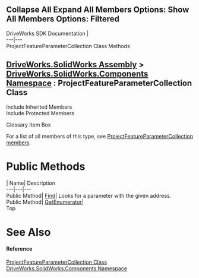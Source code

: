 Collapse All Expand All Members Options: Show All  Members Options: Filtered   
---  
DriveWorks SDK Documentation  |   
---|---  
ProjectFeatureParameterCollection Class Methods   
  
[DriveWorks.SolidWorks Assembly](topic13342.md) > [DriveWorks.SolidWorks.Components Namespace](topic13925.md) : ProjectFeatureParameterCollection Class  
---  
  
Include Inherited Members    
Include Protected Members    


Glossary Item Box

For a list of all members of this type, see [ProjectFeatureParameterCollection members](topic14570.md).

# Public Methods

| Name| Description  
---|---|---  
Public Method| [Find](topic14575.md)| Looks for a parameter with the given address.   
Public Method| [GetEnumerator](topic14576.md)|   
Top

# See Also

#### Reference

[ProjectFeatureParameterCollection Class](topic14569.md)   
[DriveWorks.SolidWorks.Components Namespace](topic13925.md)


